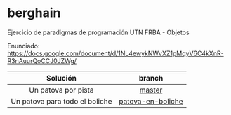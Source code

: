 # berghain
Ejercicio de paradigmas de programación UTN FRBA - Objetos

Enunciado: https://docs.google.com/document/d/1NL4ewykNWvXZ1pMqyV6C4kXnR-R3nAuurQoCCJ0JZWg/

| Solución                                                   |   branch                        |
|:----------------------------------------------------------:|:-------------------------------:|
| Un patova por pista                                        | [master](https://github.com/juancuiule/berghain/)   |
| Un patova para todo el boliche                             | [patova-en-boliche](https://github.com/juancuiule/berghain/tree/patova-en-boliche)   |

